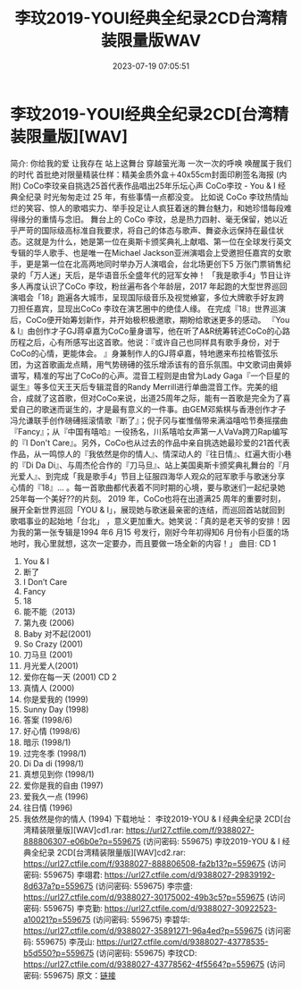 ﻿---
title: 李玟2019-YOUI经典全纪录2CD台湾精装限量版WAV
date: 2023-07-19 07:05:51
categories: WAV车载音乐、镜像
tags: 华语中文
---
# 李玟2019-YOUI经典全纪录2CD[台湾精装限量版][WAV]

简介:
你给我的爱 让我存在 站上这舞台 穿越萤光海 一次一次的呼唤
唤醒属于我们的时代
首批绝对限量精装仕样：精美金质外盒＋40x55cm封面印刷签名海报 (内附)
CoCo李玟亲自挑选25首代表作品唱出25年乐坛心声
CoCo李玟 - You & I 经典全纪录
时光匆匆走过 25 年，有些事情一点都没变。
比如说 CoCo 李玟热情灿烂的笑容、惊人的歌唱实力、举手投足让人疯狂着迷的舞台魅力，和她珍惜每段难得缘分的重情与念旧。
舞台上的 CoCo
李玟，总是热力四射、毫无保留，她以近乎严苛的国际级高标准自我要求，将自己的体态与歌声、舞姿永远保持在最佳状态。这就是为什么，她是第一位在奥斯卡颁奖典礼上献唱、第一位在全球发行英文专辑的华人歌手、也是唯一在Michael
Jackson亚洲演唱会上受邀担任嘉宾的女歌手，更是第一位在北高两地同时举办万人演唱会，台北场更创下5
万张门票销售纪录的「万人迷」天后，是华语音乐全盛年代的冠军女神！ 「我是歌手4」节目让许多人再度认识了CoCo
李玟，粉丝遍布各个年龄层，2017
年起跑的大型世界巡回演唱会「18」跑遍各大城市，呈现国际级音乐及视觉飨宴，多位大牌歌手好友跨刀担任嘉宾，显现出CoCo
李玟在演艺圈中的绝佳人缘。
在完成『18』世界巡演后，CoCo便开始筹划新作，并开始极积极邀歌，期盼给歌迷更多的感动。 『You &
I』由创作才子GJ蒋卓嘉为CoCo量身谱写，他在听了A&R统筹转述CoCo的心路历程之后，心有所感写出这首歌。他说：『或许自己也同样具有歌手身份，对于CoCo的心情，更能体会。
』身兼制作人的GJ蒋卓嘉，特地邀来布拉格管弦乐团，为这首歌画龙点睛，用气势磅礡的弦乐增添该有的音乐氛围。中文歌词由黄婷谱写，精准的写出了CoCo的心声。混音工程则是由曾为Lady
Gaga『一个巨星的诞生』等多位天王天后专辑混音的Randy
Merrill进行单曲混音工作。完美的组合，成就了这首歌，但对CoCo来说，出道25周年之际，能有一首歌是完全为了喜爱自己的歌迷而诞生的，才是最有意义的一件事。由GEM邓紫棋与香港创作才子冯允谦联手创作磅礡摇滚情歌『断了』；倪子冈与崔惟偕带来满溢嘻哈节奏摇摆曲『Fancy』；从『中国有嘻哈』一役扬名，川系嘻哈女声第一人VaVa跨刀Rap编写的『I
Don't
Care』。另外，CoCo也从过去的作品中亲自挑选她最珍爱的21首代表作品，从一鸣惊人的『我依然是你的情人』、情深动人的『往日情』、红遍大街小巷的『Di
Da
Di』、与周杰伦合作的『刀马旦』、站上美国奥斯卡颁奖典礼舞台的『月光爱人』、到完成「我是歌手4」节目上征服四海华人观众的冠军歌手与歌迷分享心情的『18』…
。每一首歌曲都代表着不同时期的心境，要与歌迷们一起纪录她25年每一个美好??的片刻。
2019 年，CoCo也将在出道满25 周年的重要时刻，展开全新世界巡回「YOU &
I」，展现她与歌迷最亲密的连结，而巡回首站就回到歌唱事业的起始地「台北」
，意义更加重大。她笑说：「真的是老天爷的安排！因为我的第一张专辑是1994 年6 月15 号发行，刚好今年初得知6
月份有小巨蛋的场地时，我心里就想，这次一定要办，而且要做一场全新的内容！」
曲目:
CD 1
01. You & I
02. 断了
03. I Don’t Care
04. Fancy
05. 18
06. 能不能（2013)
07. 第九夜 (2006)
08. Baby 对不起(2001)
09. So Crazy (2001)
10. 刀马旦 (2001)
11. 月光爱人(2001)
12. 爱你在每一天 (2001)
CD 2
01. 真情人 (2000)
02. 你是爱我的 (1999)
03. Sunny Day (1998)
04. 答案 (1998/6)
05. 好心情 (1998/6)
06. 暗示 (1998/1)
07. 过完冬季 (1998/1)
08. Di Da di (1998/1)
09. 真想见到你 (1998/1)
10. 爱你是我的自由 (1997)
11. 爱我久一点 (1996)
12. 往日情 (1996)
13. 我依然是你的情人 (1994)
下载地址：
李玟2019-YOU & I 经典全纪录 2CD[台湾精装限量版][WAV]cd1.rar: https://url27.ctfile.com/f/9388027-888806307-e06b0e?p=559675
(访问密码: 559675)
李玟2019-YOU & I 经典全纪录 2CD[台湾精装限量版][WAV]cd2.rar: https://url27.ctfile.com/f/9388027-888806508-fa2b13?p=559675
(访问密码: 559675)
李翊君: https://url27.ctfile.com/d/9388027-29839192-8d637a?p=559675
(访问密码: 559675)
李宗盛: https://url27.ctfile.com/d/9388027-30175002-49b3c5?p=559675
(访问密码: 559675)
李克勤: https://url27.ctfile.com/d/9388027-30922523-a10021?p=559675
(访问密码: 559675)
李碧华: https://url27.ctfile.com/d/9388027-35891271-96a4ed?p=559675
(访问密码: 559675)
李茂山: https://url27.ctfile.com/d/9388027-43778535-b5d550?p=559675
(访问密码: 559675)
李玟CD: https://url27.ctfile.com/d/9388027-43778562-4f5564?p=559675
(访问密码: 559675)
原文：[链接](https://blog.sina.com.cn/s/blog_1647c7e76010312qs.html)